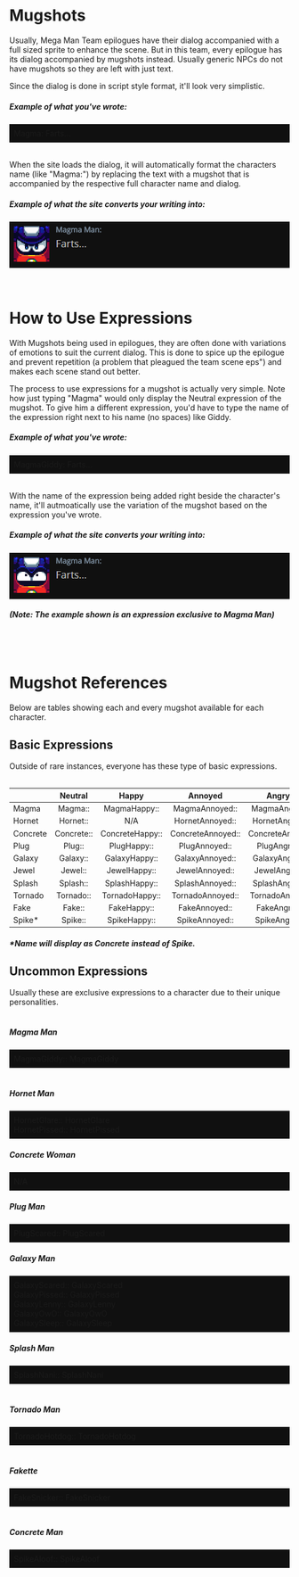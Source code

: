<h1>Mugshots</h1>

Usually, Mega Man Team epilogues have their dialog accompanied with a full sized sprite to enhance the scene. But in this team, every epilogue has its dialog accompanied by mugshots instead. Usually generic NPCs do not have mugshots so they are left with just text.

Since the dialog is done in script style format, it'll look very simplistic.

<h5>Example of what you've wrote:</h5>
<div style="background-color:#101010; text-align:left; vertical-align: middle; padding:8px;">Magma: Farts...</div><br>

When the site loads the dialog, it will automatically format the characters name (like "Magma:") by replacing the text with a mugshot that is accompanied by the respective full character name and dialog.

<h5>Example of what the site converts your writing into:</h5>
<div style="background-color:#101010; text-align:left; vertical-align: middle; padding:8px;"><img src="assets/images/guide/example1.png"></div>
<br><br>
<h1>How to Use Expressions</h1>

With Mugshots being used in epilogues, they are often done with variations of emotions to suit the current dialog. This is done to spice up the epilogue and prevent repetition (a problem that pleagued the team scene eps") and makes each scene stand out better.

The process to use expressions for a mugshot is actually very simple. Note how just typing "Magma" would only display the Neutral expression of the mugshot. To give him a different expression, you'd have to type the name of the expression right next to his name (no spaces) like Giddy.

<h5>Example of what you've wrote:</h5>
<div style="background-color:#101010; text-align:left; vertical-align: middle; padding:8px;">MagmaGiddy: Farts...</div><br>

With the name of the expression being added right beside the character's name, it'll autmoatically use the variation of the mugshot based on the expression you've wrote.

<h5>Example of what the site converts your writing into:</h5>
<div style="background-color:#101010; text-align:left; vertical-align: middle; padding:8px;"><img src="assets/images/guide/example2.png"></div>
<h5>(Note: The example shown is an expression exclusive to Magma Man)</h5>
<br><br>
<h1>Mugshot References</h1>

Below are tables showing each and every mugshot available for each character. 

<h2>Basic Expressions</h2>

Outside of rare instances, everyone has these type of basic expressions.
<br><br>

|          |Neutral| Happy |Annoyed| Angry |Shocked|  Sad  |Damaged|Relieved|
|-------|:---:|:---:|:---:|:---:|:---:|:---:|:---:|:---:|
| Magma    |Magma::|MagmaHappy::|MagmaAnnoyed::|MagmaAngry::|MagmaShocked::|MagmaSad::|MagmaDamaged::|MagmaRelieved::|
| Hornet   |Hornet::|N/A|HornetAnnoyed::|HornetAngry::|HornetShocked::|HornetSad::|HornetDamaged::|HornetRelieved::|
| Concrete |Concrete::|ConcreteHappy::|ConcreteAnnoyed::|ConcreteAngry::|ConcreteShocked::|ConcreteSad::|ConcreteDamaged::|ConcreteRelieved::|
| Plug     |Plug::|PlugHappy::|PlugAnnoyed::|PlugAngry::|PlugShocked::|PlugSad::|PlugDamaged::|PlugRelieved::|
| Galaxy   |Galaxy::|GalaxyHappy::|GalaxyAnnoyed::|GalaxyAngry::|GalaxyShocked::|GalaxySad::|GalaxyDamaged::|GalaxyRelieved::|
| Jewel    |Jewel::|JewelHappy::|JewelAnnoyed::|JewelAngry::|JewelShocked::|JewelSad::|JewelDamaged::|JewelRelieved::|
| Splash   |Splash::|SplashHappy::|SplashAnnoyed::|SplashAngry::|SplashShocked::|SplashSad::|SplashDamaged::|SplashRelieved::|
| Tornado  |Tornado::|TornadoHappy::|TornadoAnnoyed::|TornadoAngry::|TornadoShocked::|TornadoSad::|TornadoDamaged::|TornadoRelieved::|
| Fake     |Fake::|FakeHappy::|FakeAnnoyed::|FakeAngry::|FakeShocked::|FakeSad::|FakeDamaged::|FakeRelieved::|
| Spike*   |Spike::|SpikeHappy::|SpikeAnnoyed::|SpikeAngry::|SpikeShocked::|N/A|N/A|N/A|

<h5>*Name will display as Concrete instead of Spike.</h5>

<h2>Uncommon Expressions</h2>

Usually these are exclusive expressions to a character due to their unique personalities.
<br><br>

<h5>Magma Man</h5>
<div style="background-color:#101010; text-align:left; vertical-align: middle; padding:8px;">
MagmaGiddy:: MagmaGiddy
</div>
<br>

<h5>Hornet Man</h5>
<div style="background-color:#101010; text-align:left; vertical-align: middle; padding:8px;">
HornetGlare:: HornetGlare<br>
HornetPissed:: HornetPissed
</div>

<h5>Concrete Woman</h5>
<div style="background-color:#101010; text-align:left; vertical-align: middle; padding:8px;">
N/A
</div>

<h5>Plug Man</h5>
<div style="background-color:#101010; text-align:left; vertical-align: middle; padding:8px;">
PlugScared:: PlugScared 
</div>

<h5>Galaxy Man</h5>
<div style="background-color:#101010; text-align:left; vertical-align: middle; padding:8px;">
GalaxyScared:: GalaxyScared <br>
GalaxyPissed:: GalaxyPissed <br>
GalaxyLenny:: GalaxyLenny <br>
GalaxyOwO:: GalaxyOwO <br>
GalaxySleep:: GalaxySleep
</div>

<h5>Splash Man</h5>
<div style="background-color:#101010; text-align:left; vertical-align: middle; padding:8px;">
SplashNani:: SplashNani
</div>
<span style="line-height:8px;"><br></span> 
<h5>Tornado Man</h5>
<div style="background-color:#101010; text-align:left; vertical-align: middle; padding:8px;">
TornadoHotdog:: TornadoHotdog
</div>
<span style="line-height:16px;"><br></span> 
<h5>Fakette</h5>
<div style="background-color:#101010; text-align:left; vertical-align: middle; padding:8px;">
FakeSnicker:: FakeSnicker
</div>
<span style="line-height:-16px;"><br></span> 
<h5>Concrete Man</h5>
<div style="background-color:#101010; text-align:left; vertical-align: middle; padding:8px;">
SpikeAloof:: SpikeAloof
</div>

<script>
var directory = "./assets/images/mugshots/";

//Instances of where a character has an image attached to their name. Along with bolding the name.

//Cyborg Resistance Members

var names = {concrete:"Concrete",
	spike:"Spike",
	magma:"Magma",
	hornet:"Hornet",
	galaxy:"Galaxy",
	plug:"Plug",
	tornado:"Tornado",
	fake:"Fake",
	jewel:"Jewel",
	splash:"Splash",
	narrator:"Narrator"
};

var expressions = {original:"",
	happy:"Happy",
	annoyed:"Annoyed",
	angry:"Angry",
	shocked:"Shocked",
	sad:"Sad",
	damaged:"Damaged",
	relieved:"Relieved",
	pissed:"Pissed",
	glare:"Glare",
	aloof:"Aloof",
	giddy:"Giddy",
	scared:"Scared",
	nani:"Nani",
	snicker:"Snicker",
	owo:"OwO",
	sleep:"Sleep",
	lenny:"Lenny",
	hotdog:"Hotdog"
};

//TODO: make it work with brackets and spaces between the name and expression
//Look at all name/expression combinations
for (var nameKey in names)
{
	for (var expressionKey in expressions)
	{
		var str = names[nameKey] + expressions[expressionKey] + "::";

		var find = new RegExp(str, "gi");
		var imagePath = directory + nameKey + expressionKey + ".png"; 

		replace = "<img src=" + imagePath + ">";

		//TODO: check and see if replace path exists, if not, bold name and continue, else...
		document.body.innerHTML = document.body.innerHTML.replace(find, replace);
	}
	

}</script>


